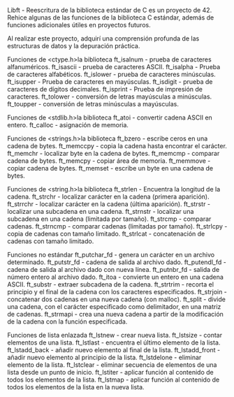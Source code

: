 Libft - Reescritura de la biblioteca estándar de C es un proyecto de 42. 
Rehice algunas de las funciones de la biblioteca C estándar, además de funciones adicionales útiles en proyectos futuros. 

Al realizar este proyecto, adquirí una comprensión profunda de las estructuras de datos y la depuración práctica. 

Funciones de <ctype.h>la biblioteca
ft_isalnum - prueba de caracteres alfanuméricos.
ft_isascii - prueba de caracteres ASCII.
ft_isalpha - Prueba de caracteres alfabéticos.
ft_islower - prueba de caracteres minúsculas.
ft_isupper - Prueba de caracteres en mayúsculas.
ft_isdigit - prueba de caracteres de dígitos decimales.
ft_isprint - Prueba de impresión de caracteres.
ft_tolower - conversión de letras mayúsculas a minúsculas.
ft_toupper - conversión de letras minúsculas a mayúsculas.

Funciones de <stdlib.h>la biblioteca
ft_atoi - convertir cadena ASCII en entero.
ft_calloc - asignación de memoria.

Funciones de <strings.h>la biblioteca
ft_bzero - escribe ceros en una cadena de bytes.
ft_memccpy - copia la cadena hasta encontrar el carácter.
ft_memchr - localizar byte en la cadena de bytes.
ft_memcmp - comparar cadena de bytes.
ft_memcpy - copiar área de memoria.
ft_memmove - copiar cadena de bytes.
ft_memset - escribe un byte en una cadena de bytes.

Funciones de <string.h>la biblioteca
ft_strlen - Encuentra la longitud de la cadena.
ft_strchr - localizar carácter en la cadena (primera aparición).
ft_strrchr - localizar carácter en la cadena (última aparición).
ft_strstr - localizar una subcadena en una cadena.
ft_strnstr - localizar una subcadena en una cadena (limitada por tamaño).
ft_strcmp - comparar cadenas.
ft_strncmp - comparar cadenas (limitadas por tamaño).
ft_strlcpy - copia de cadenas con tamaño limitado.
ft_strlcat - concatenación de cadenas con tamaño limitado.

Funciones no estándar
ft_putchar_fd - genera un carácter en un archivo determinado.
ft_putstr_fd - cadena de salida al archivo dado.
ft_putendl_fd - cadena de salida al archivo dado con nueva línea.
ft_putnbr_fd - salida de número entero al archivo dado.
ft_itoa - convierte un entero en una cadena ASCII.
ft_substr - extraer subcadena de la cadena.
ft_strtrim - recorta el principio y el final de la cadena con los caracteres especificados.
ft_strjoin - concatenar dos cadenas en una nueva cadena (con malloc).
ft_split - divide una cadena, con el carácter especificado como delimitador, en una matriz de cadenas.
ft_strmapi - crea una nueva cadena a partir de la modificación de la cadena con la función especificada.

Funciones de lista enlazada
ft_lstnew - crear nueva lista.
ft_lstsize - contar elementos de una lista.
ft_lstlast - encuentra el último elemento de la lista.
ft_lstadd_back - añadir nuevo elemento al final de la lista.
ft_lstadd_front - añadir nuevo elemento al principio de la lista.
ft_lstdelone - eliminar elemento de la lista.
ft_lstclear - eliminar secuencia de elementos de una lista desde un punto de inicio.
ft_lstiter - aplicar función al contenido de todos los elementos de la lista.
ft_lstmap - aplicar función al contenido de todos los elementos de la lista en la nueva lista.
